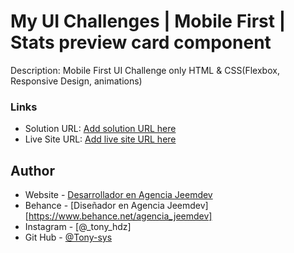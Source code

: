 # My UI Challenges | Mobile First | Stats preview card component

Description: Mobile First UI Challenge only HTML & CSS(Flexbox, Responsive Design, animations)

### Links

- Solution URL: [Add solution URL here](https://your-solution-url.com)
- Live Site URL: [Add live site URL here](https://your-live-site-url.com)


## Author

- Website - [Desarrollador en Agencia Jeemdev](https://www.jeemdev.com)
- Behance - [Diseñador en Agencia Jeemdev] [https://www.behance.net/agencia_jeemdev]
- Instagram - [@_tony_hdz]
- Git Hub - [@Tony-sys](https://github.com/Toni-sys)
